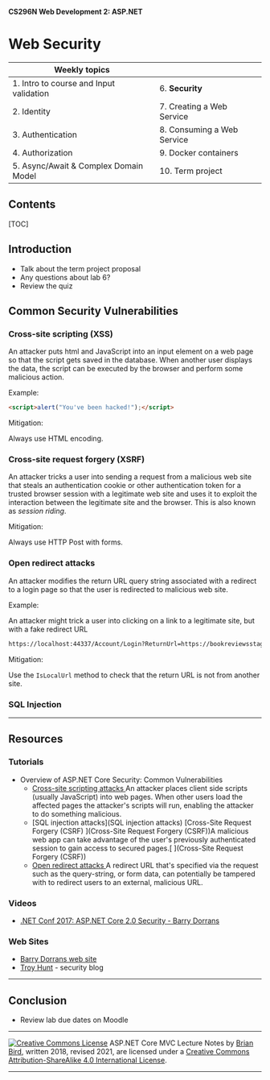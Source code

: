 **CS296N Web Development 2: ASP.NET**

# Web Security

| Weekly topics                           |                            |
| --------------------------------------- | -------------------------- |
| 1. Intro to course and Input validation | 6. **Security**            |
| 2. Identity                             | 7. Creating a Web Service  |
| 3. Authentication                       | 8. Consuming a Web Service |
| 4. Authorization                        | 9. Docker containers       |
| 5. Async/Await & Complex Domain Model   | 10. Term project           |

## 

## Contents

[TOC]

## Introduction

- Talk about the term project proposal
- Any questions about lab 6?
- Review the quiz



## Common Security Vulnerabilities

### Cross-site scripting (XSS)

An attacker puts html and JavaScript into an input element on a web page so that the script gets saved in the database. When another user displays the data, the script can be executed by the browser and perform some malicious action.

Example: 

```html
<script>alert("You've been hacked!");</script>
```

Mitigation:

Always use HTML encoding.

### Cross-site request forgery (XSRF)

An attacker tricks a user into sending a request from a malicious web site that steals an authentication cookie or other authentication token for a trusted browser session with a legitimate web site and uses it to exploit the interaction between the legitimate site and the browser. This is also known as *session riding*.

Mitigation:

Always use HTTP Post with forms.

### Open redirect attacks

An attacker modifies the return URL query string associated with a redirect to a login page so that the user is redirected to malicious web site.

Example:

An attacker might trick a user into clicking on a link to a legitimate site, but with a fake redirect URL

```html
https://localhost:44337/Account/Login?ReturnUrl=https://bookreviewsstaging2021.azurewebsites.net/%2FBook%2FReview
```

Mitigation:

Use the `IsLocalUrl` method to check that the return URL is not from another site.

### SQL Injection





------

## Resources

### Tutorials 

- Overview of ASP.NET Core Security: Common Vulnerabilities
  - [Cross-site scripting attacks
    ](https://docs.microsoft.com/en-us/aspnet/core/security/cross-site-scripting?view=aspnetcore-2.2)An attacker places client side scripts (usually JavaScript) into web pages. When other users load the affected pages the attacker's scripts will run, enabling the attacker to do something malicious.[
    ](https://docs.microsoft.com/en-us/aspnet/core/security/cross-site-scripting?view=aspnetcore-2.2)
  - [SQL injection attacks](SQL injection attacks)
    [Cross-Site Request Forgery (CSRF)
    ](Cross-Site Request Forgery (CSRF))A malicious web app can take advantage of the user's previously authenticated session to gain access to secured pages.[
    ](Cross-Site Request Forgery (CSRF))
  - [Open redirect attacks
    ](https://docs.microsoft.com/en-us/aspnet/core/security/preventing-open-redirects?view=aspnetcore-3.1)A redirect URL that's specified via the request such as the query-string, or form data, can potentially be tampered with to redirect users to an external, malicious URL.[
    ](https://docs.microsoft.com/en-us/aspnet/core/security/preventing-open-redirects?view=aspnetcore-3.1)

### Videos

- [.NET Conf 2017: ASP.NET Core 2.0 Security - Barry Dorrans](https://channel9.msdn.com/Events/dotnetConf/2017/T324)

### Web Sites

- [Barry Dorrans web site](https://idunno.org)
- [Troy Hunt](https://www.troyhunt.com/) - security blog

------

## Conclusion

- Review lab due dates on Moodle

  

------

[![Creative Commons License](https://i.creativecommons.org/l/by-sa/4.0/88x31.png)](http://creativecommons.org/licenses/by-sa/4.0/)
ASP.NET Core MVC Lecture Notes by [Brian Bird](https://profbird.dev), written 2018, revised 2021, are licensed under a [Creative Commons Attribution-ShareAlike 4.0 International License](http://creativecommons.org/licenses/by-sa/4.0/).

------